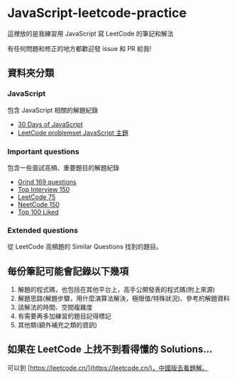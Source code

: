# JavaScript-leetcode-practice

這裡放的是我練習用 JavaScript 寫 LeetCode 的筆記和解法

有任何問題和修正的地方都歡迎發 issue 和 PR 給我!

## 資料夾分類

### JavaScript

包含 JavaScript 相關的解題紀錄

* [30 Days of JavaScript](https://leetcode.com/studyplan/30-days-of-javascript)
* [LeetCode problemset JavaScript 主題](https://leetcode.com/problemset/javascript) 

### Important questions

包含一些面試高頻、重要題目的解題紀錄

* [Grind 169 questions](https://www.techinterviewhandbook.org/grind75?weeks=26&hours=40)
* [Top Interview 150](https://leetcode.com/studyplan/top-interview-150)
* [LeetCode 75](https://leetcode.com/studyplan/leetcode-75)
* [NeetCode 150](https://neetcode.io/practice)
* [Top 100 Liked](https://leetcode.com/studyplan/top-100-liked)

### Extended questions

從 LeetCode 高頻題的 Similar Questions 找到的題目。

## 每份筆記可能會記錄以下幾項

1. 解題的程式碼，也包括在其他平台上，高手公開發表的程式碼(附上來源)
2. 解題思路(解題步驟，用什麼演算法解決，極限值/特殊狀況)、參考的解題資料
3. 該解法的時間、空間複雜度
4. 有需要再多加練習的題目記得標記
5. 其他類(額外補充之類的資訊)

## 如果在 LeetCode 上找不到看得懂的 Solutions...

可以到 [https://leetcode.cn/](https://leetcode.cn/)，中國版去看題解。
